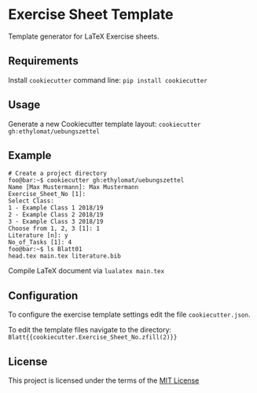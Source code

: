 Exercise Sheet Template
=======================

Template generator for LaTeX Exercise sheets.

Requirements
------------
Install `cookiecutter` command line: `pip install cookiecutter`

Usage
-----
Generate a new Cookiecutter template layout: `cookiecutter gh:ethylomat/uebungszettel`    

Example
-------
```console
# Create a project directory
foo@bar:~$ cookiecutter gh:ethylomat/uebungszettel
Name [Max Mustermann]: Max Mustermann
Exercise_Sheet_No [1]: 
Select Class:
1 - Example Class 1 2018/19
2 - Example Class 2 2018/19
3 - Example Class 3 2018/19
Choose from 1, 2, 3 [1]: 1
Literature [n]: y
No_of_Tasks [1]: 4
foo@bar:~$ ls Blatt01
head.tex main.tex literature.bib
```

Compile LaTeX document via `lualatex main.tex`  

Configuration
-------------
To configure the exercise template settings edit the file `cookiecutter.json`.

To edit the template files navigate to the directory: `Blatt{{cookiecutter.Exercise_Sheet_No.zfill(2)}}`


License
-------
This project is licensed under the terms of the [MIT License](/LICENSE)
